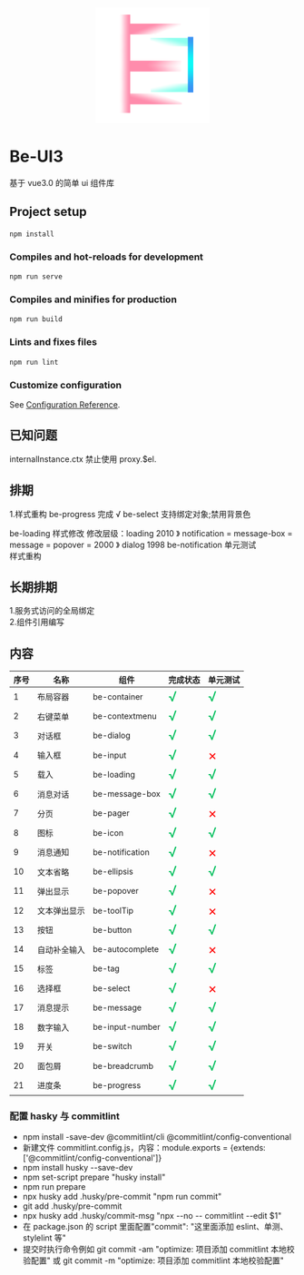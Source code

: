 <p align="center">
  <a href="http://be-ui3.cn/">
    <img width="200" src="/public/logo.png">
  </a>
</p>

# Be-UI3

基于 vue3.0 的简单 ui 组件库

## Project setup

```
npm install
```

### Compiles and hot-reloads for development

```
npm run serve
```

### Compiles and minifies for production

```
npm run build
```

### Lints and fixes files

```
npm run lint
```

### Customize configuration

See [Configuration Reference](https://cli.vuejs.org/config/).

## 已知问题

internalInstance.ctx 禁止使用 proxy.$el.

## 排期

1.样式重构
be-progress 完成 √
be-select 支持绑定对象;禁用背景色

be-loading 样式修改 修改层级：loading 2010 》 notification = message-box = message = popover = 2000 》 dialog 1998
be-notification 单元测试  
样式重构

## 长期排期

1.服务式访问的全局绑定  
2.组件引用编写

## 内容

| 序号 | 名称         | 组件            | 完成状态                            | 单元测试                            |
| ---- | ------------ | --------------- | ----------------------------------- | ----------------------------------- |
| 1    | 布局容器     | be-container    | <font color=#07c160 size=5>√</font> | <font color=#07c160 size=5>√</font> |
| 2    | 右键菜单     | be-contextmenu  | <font color=#07c160 size=5>√</font> | <font color=#07c160 size=5>√</font> |
| 3    | 对话框       | be-dialog       | <font color=#07c160 size=5>√</font> | <font color=#07c160 size=5>√</font> |
| 4    | 输入框       | be-input        | <font color=#07c160 size=5>√</font> | <font color=red size=5>×</font>     |
| 5    | 载入         | be-loading      | <font color=#07c160 size=5>√</font> | <font color=#07c160 size=5>√</font> |
| 6    | 消息对话     | be-message-box  | <font color=#07c160 size=5>√</font> | <font color=#07c160 size=5>√</font> |
| 7    | 分页         | be-pager        | <font color=#07c160 size=5>√</font> | <font color=red size=5>×</font>     |
| 8    | 图标         | be-icon         | <font color=#07c160 size=5>√</font> | <font color=#07c160 size=5>√</font> |
| 9    | 消息通知     | be-notification | <font color=#07c160 size=5>√</font> | <font color=red size=5>×</font>     |
| 10   | 文本省略     | be-ellipsis     | <font color=#07c160 size=5>√</font> | <font color=#07c160 size=5>√</font> |
| 11   | 弹出显示     | be-popover      | <font color=#07c160 size=5>√</font> | <font color=red size=5>×</font>     |
| 12   | 文本弹出显示 | be-toolTip      | <font color=#07c160 size=5>√</font> | <font color=red size=5>×</font>     |
| 13   | 按钮         | be-button       | <font color=#07c160 size=5>√</font> | <font color=#07c160 size=5>√</font> |
| 14   | 自动补全输入 | be-autocomplete | <font color=#07c160 size=5>√</font> | <font color=red size=5>×</font>     |
| 15   | 标签         | be-tag          | <font color=#07c160 size=5>√</font> | <font color=#07c160 size=5>√</font> |
| 16   | 选择框       | be-select       | <font color=#07c160 size=5>√</font> | <font color=red size=5>×</font>     |
| 17   | 消息提示     | be-message      | <font color=#07c160 size=5>√</font> | <font color=#07c160 size=5>√</font> |
| 18   | 数字输入     | be-input-number | <font color=#07c160 size=5>√</font> | <font color=#07c160 size=5>√</font> |
| 19   | 开关         | be-switch       | <font color=#07c160 size=5>√</font> | <font color=#07c160 size=5>√</font> |
| 20   | 面包屑       | be-breadcrumb   | <font color=#07c160 size=5>√</font> | <font color=#07c160 size=5>√</font> |
| 21   | 进度条       | be-progress     | <font color=#07c160 size=5>√</font> | <font color=#07c160 size=5>√</font> |

### 配置 hasky 与 commitlint

- npm install -save-dev @commitlint/cli @commitlint/config-conventional
- 新建文件 commitlint.config.js，内容：module.exports = {extends: ['@commitlint/config-conventional']}
- npm install husky --save-dev
- npm set-script prepare "husky install"
- npm run prepare
- npx husky add .husky/pre-commit "npm run commit"
- git add .husky/pre-commit
- npx husky add .husky/commit-msg "npx --no -- commitlint --edit $1"
- 在 package.json 的 script 里面配置"commit": "这里面添加 eslint、单测、stylelint 等"
- 提交时执行命令例如 git commit -am "optimize: 项目添加 commitlint 本地校验配置" 或 git commit -m "optimize: 项目添加 commitlint 本地校验配置"
